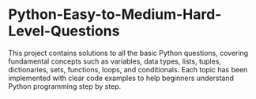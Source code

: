 # Python-Easy-to-Medium-Hard-Level-Questions
This project contains solutions to all the basic Python questions, covering fundamental concepts such as variables, data types, lists, tuples, dictionaries, sets, functions, loops, and conditionals. Each topic has been implemented with clear code examples to help beginners understand Python programming step by step.
